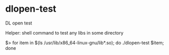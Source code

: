# dlopen-test
DL open test

Helper: shell command to test any libs in some directory

$> for item in $(ls /usr/lib/x86_64-linux-gnu/lib*.so); do ./dlopen-test $item; done
